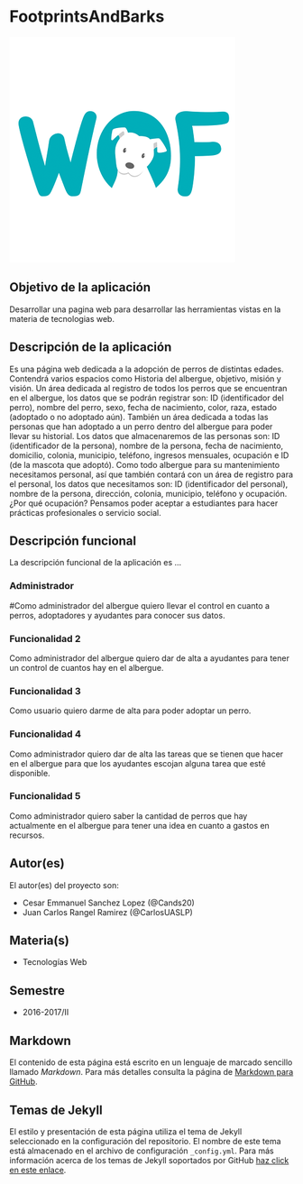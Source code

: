 # FootprintsAndBarks

![Albergue](https://github.com/acominf/FootprintsAndBarks/blob/master/docs/wof_opt.png)

## Objetivo de la aplicación
Desarrollar una pagina web para desarrollar las herramientas vistas en la materia de tecnologias web.

## Descripción de la aplicación
Es una página web dedicada a la adopción de perros de distintas edades. Contendrá varios espacios como Historia del albergue, objetivo, misión y visión. Un área dedicada al registro de todos los perros que se encuentran en el albergue, los datos que se podrán registrar son: ID (identificador del perro), nombre del perro, sexo, fecha de nacimiento, color, raza, estado (adoptado o no adoptado aún). También un área dedicada a todas las personas que han adoptado a un perro dentro del albergue para poder llevar su historial. Los datos que almacenaremos de las personas son: ID (identificador de la persona), nombre de la persona, fecha de nacimiento, domicilio, colonia, municipio, teléfono, ingresos mensuales, ocupación e ID (de la mascota que adoptó). Como todo albergue para su mantenimiento necesitamos personal, así que también contará con un área de registro para el personal, los datos que necesitamos son: ID (identificador del personal), nombre de la persona, dirección, colonia, municipio, teléfono y ocupación. ¿Por qué ocupación? Pensamos poder aceptar a estudiantes para hacer prácticas profesionales o servicio social. 

## Descripción funcional
La descripción funcional de la aplicación es ...

### Administrador
#Como administrador del albergue quiero llevar el control en cuanto a perros, adoptadores y ayudantes para conocer sus datos.

### Funcionalidad 2
Como administrador del albergue quiero dar de alta a ayudantes para tener un control de cuantos hay en el albergue.

### Funcionalidad 3
Como usuario quiero darme de alta para poder adoptar un perro.

### Funcionalidad 4
Como administrador quiero dar de alta las tareas que se tienen que hacer en el albergue para que los ayudantes escojan alguna tarea que esté disponible.

### Funcionalidad 5
Como administrador quiero saber la cantidad de perros que hay actualmente en el albergue para tener una idea en cuanto a gastos en recursos.

## Autor(es)
El autor(es) del proyecto son:
- Cesar Emmanuel Sanchez Lopez (@Cands20)
- Juan Carlos Rangel Ramirez (@CarlosUASLP)

## Materia(s)
- Tecnologías Web

## Semestre
- 2016-2017/II

## Markdown
El contenido de esta página está escrito en un lenguaje de marcado sencillo llamado *Markdown*. Para más detalles consulta la página de [Markdown para GitHub](https://guides.github.com/features/mastering-markdown/).

## Temas de Jekyll
El estilo y presentación de esta página utiliza el tema de Jekyll seleccionado en la configuración del repositorio. El nombre de este tema está almacenado en el archivo de configuración `_config.yml`. Para más información acerca de los temas de Jekyll soportados por GitHub [haz click en este enlace](https://pages.github.com/themes/).
